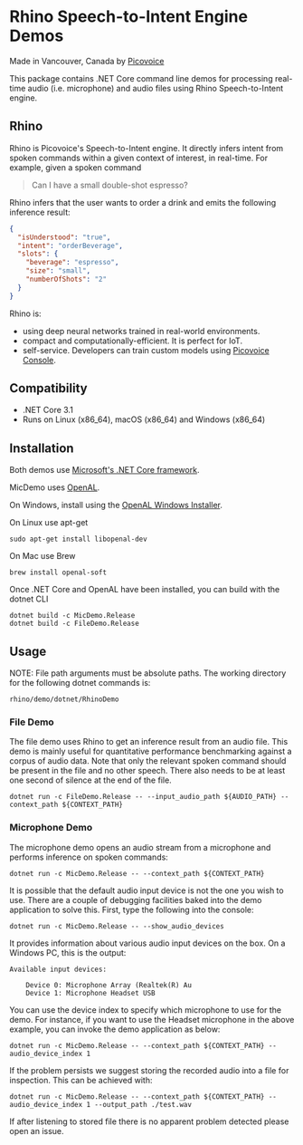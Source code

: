 # Rhino Speech-to-Intent Engine Demos

Made in Vancouver, Canada by [Picovoice](https://picovoice.ai)

This package contains .NET Core command line demos for processing real-time audio (i.e. microphone) and audio files
using Rhino Speech-to-Intent engine.

## Rhino

Rhino is Picovoice's Speech-to-Intent engine. It directly infers intent from spoken commands within a given context of
interest, in real-time. For example, given a spoken command

>Can I have a small double-shot espresso?

Rhino infers that the user wants to order a drink and emits the following inference result:

```json
{
  "isUnderstood": "true",
  "intent": "orderBeverage",
  "slots": {
    "beverage": "espresso",
    "size": "small",
    "numberOfShots": "2"
  }
}
```

Rhino is:

- using deep neural networks trained in real-world environments.
- compact and computationally-efficient. It is perfect for IoT.
- self-service. Developers can train custom models using [Picovoice Console](https://picovoice.ai/console/).

## Compatibility

- .NET Core 3.1
- Runs on Linux (x86_64), macOS (x86_64) and Windows (x86_64)

## Installation

Both demos use [Microsoft's .NET Core framework](https://dotnet.microsoft.com/download).

MicDemo uses [OpenAL](https://openal.org/). 

On Windows, install using the [OpenAL Windows Installer](https://openal.org/downloads/oalinst.zip).

On Linux use apt-get

```console
sudo apt-get install libopenal-dev
```

On Mac use Brew

```console
brew install openal-soft
```

Once .NET Core and OpenAL have been installed, you can build with the dotnet CLI

```console
dotnet build -c MicDemo.Release
dotnet build -c FileDemo.Release
```

## Usage

NOTE: File path arguments must be absolute paths. The working directory for the following dotnet commands is:

```console
rhino/demo/dotnet/RhinoDemo
```

### File Demo

The file demo uses Rhino to get an inference result from an audio file. This demo is mainly useful for quantitative performance 
benchmarking against a corpus of audio data. Note that only the relevant spoken command should be present in the file 
and no other speech. There also needs to be at least one second of silence at the end of the file.

```console
dotnet run -c FileDemo.Release -- --input_audio_path ${AUDIO_PATH} --context_path ${CONTEXT_PATH}
```

### Microphone Demo

The microphone demo opens an audio stream from a microphone and performs inference on spoken commands:

```console
dotnet run -c MicDemo.Release -- --context_path ${CONTEXT_PATH}
```

It is possible that the default audio input device is not the one you wish to use. There are a couple
of debugging facilities baked into the demo application to solve this. First, type the following into the console:

```console
dotnet run -c MicDemo.Release -- --show_audio_devices
```

It provides information about various audio input devices on the box. On a Windows PC, this is the output:

```
Available input devices:

    Device 0: Microphone Array (Realtek(R) Au
    Device 1: Microphone Headset USB	
``` 

You can use the device index to specify which microphone to use for the demo. For instance, if you want to use the Headset 
microphone in the above example, you can invoke the demo application as below:

```console
dotnet run -c MicDemo.Release -- --context_path ${CONTEXT_PATH} --audio_device_index 1
```

If the problem persists we suggest storing the recorded audio into a file for inspection. This can be achieved with:

```console
dotnet run -c MicDemo.Release -- --context_path ${CONTEXT_PATH} --audio_device_index 1 --output_path ./test.wav
```

If after listening to stored file there is no apparent problem detected please open an issue.
